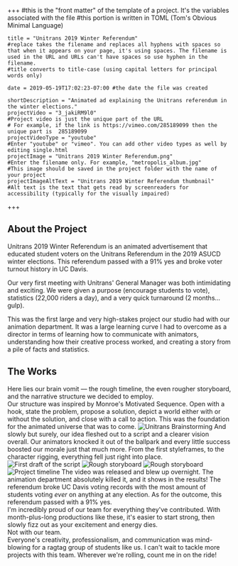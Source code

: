 +++
    #this is the "front matter" of the template of a project. It's the variables associated with the file
    #this portion is written in TOML (Tom's Obvious Minimal Language)
    
    title = "Unitrans 2019 Winter Referendum"
    #replace takes the filename and replaces all hyphens with spaces so that when it appears on your page, it's using spaces. The filename is used in the URL and URLs can't have spaces so use hyphen in the filename.
    #title converts to title-case (using capital letters for principal words only)
    
    date = 2019-05-19T17:02:23-07:00 #the date the file was created
    
    shortDescription = "Animated ad explaining the Unitrans referendum in the winter elections."
    projectVideo = "3_jakiRM9l0"
    #Project video is just the unique part of the URL  
    # For example, if the link is https://vimeo.com/285189099 then the unique part is  285189099
    projectVideoType = "youtube"
    #Enter "youtube" or "vimeo". You can add other video types as well by editing single.html 
    projectImage = "Unitrans 2019 Winter Referendum.png"
    #Enter the filename only. For example, "metropolis_album.jpg" 
    #This image should be saved in the project folder with the name of your project 
    projectImageAltText = "Unitrans 2019 Winter Referendum thumbnail"
    #Alt text is the text that gets read by screenreaders for accessibility (typically for the visually impaired) 

+++


<h2 class="section-title">About the Project</h2>
Unitrans 2019 Winter Referendum is an animated advertisement that educated student voters on the Unitrans Referendum in the 2019 ASUCD winter elections. This referendum passed with a 91% yes and broke voter turnout history in UC Davis.

Our very first meeting with Unitrans' General Manager was both intimidating and exciting. We were given a purpose (encourage students to vote), statistics (22,000 riders a day), and a very quick turnaround (2 months... gulp).

This was the first large and very high-stakes project our studio had with our animation department. It was a large learning curve I had to overcome as a director in terms of learning how to communicate with animators, understanding how their creative process worked, and creating a story from a pile of facts and statistics.
<br>

<h2 class="section-title">The Works</h2>
    Here lies our brain vomit –– the rough timeline, the even rougher storyboard, and the narrative structure we decided to employ.
        <br>
    Our structure was inspired by Monroe's Motivated Sequence. Open with a hook, state the problem, propose a solution, depict a world either with or without the solution, and close with a call to action. This was the foundation for the animated universe that was to come. 
        <img src="Unitrans Brain Vomit.JPG" alt="Unitrans Brainstorming" />
    And slowly but surely, our idea fleshed out to a script and a clearer vision overall. Our animators knocked it out of the ballpark and every little success boosted our morale just that much more. From the first styleframes, to the character rigging, everything fell just right into place.
        <img src="Unitrans Reference-1.jpg" alt="First draft of the script" />
        <img src="Unitrans Reference-2.jpg" alt="Rough storyboard" />
        <img src="Unitrans Reference-3.jpg" alt="Rough storyboard" />
        <img src="Unitrans Reference-4.jpg" alt="Project timeline" />
    The video was released and blew up overnight. The animation department absolutely killed it, and it shows in the results! The referendum broke UC Davis voting records with the most amount of students voting <i>ever</i> on anything at any election. As for the outcome, this referendum passed with a 91% yes. 
    <br>
    I'm incredibly proud of our team for everything they've contributed. With month-plus-long productions like these, it's easier to start strong, then slowly fizz out as your excitement and energy dies. 
    <br>
    Not with our team. 
    <br>
    Everyone's creativity, professionalism, and communication was mind-blowing for a ragtag group of students like us. I can't wait to tackle more projects with this team. Wherever we're rolling, count me in on the ride!

    

<!-- a new line in markdown will not be displayed in the browser.
\
\
\ 
the lines above this line showed up because they started with backslash (NOT A NORMAL SLASH) \
*here's some "emphasized" text, which defaults to italics but you can make it anythign you want in css*
**here's some "strong" text, which defaults to bold but you can make it anything you want in css**

Below is a list
* asterisks make bullets
- hyphens make bullets
+ plusses make bullets
* you can choose! -->
